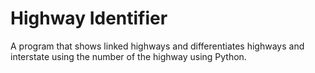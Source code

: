 # Highway Identifier
A program that shows linked highways and differentiates highways and interstate using the number of the highway using Python. 
